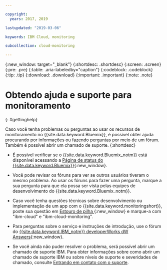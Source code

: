 ```yaml
---

copyright:
  years: 2017, 2019

lastupdated: "2019-03-06"

keywords: IBM Cloud, monitoring

subcollection: cloud-monitoring

---
```


{:new_window: target="_blank"}
{:shortdesc: .shortdesc}
{:screen: .screen}
{:pre: .pre}
{:table: .aria-labeledby="caption"}
{:codeblock: .codeblock}
{:tip: .tip}
{:download: .download}
{:important: .important}
{:note: .note}


# Obtendo ajuda e suporte para monitoramento
{: #gettinghelp}

Caso você tenha problemas ou perguntas ao usar os recursos de monitoramento no
{{site.data.keyword.Bluemix}}, é possível obter ajuda procurando por informações ou fazendo perguntas por
meio de um fórum. Também é possível abrir um chamado de
suporte.
{:shortdesc}

* É possível verificar se o {{site.data.keyword.Bluemix_notm}} está disponível acessando a
[Página de
status do {{site.data.keyword.Bluemix}}](https://developer.ibm.com/bluemix/support/#status){:new_window}.

* Você pode revisar os fóruns para ver se outros usuários tiveram o mesmo problema. Ao usar os fóruns para fazer uma pergunta, marque a sua pergunta para que ela possa ser vista pelas equipes de desenvolvimento do {{site.data.keyword.Bluemix_notm}}.
<!--Insert the appropriate Stack Overflow tag for your service for <service_keyword> in URL and text below:  -->
  * Caso você tenha questões técnicas sobre desenvolvimento ou implementação de um app com
o {{site.data.keyword.monitoringshort}}, poste sua questão em
[Estouro de pilha
](http://stackoverflow.com/search?q=ibm-cloud-monitoring+ibm-cloud){:new_window} e marque-a com "ibm-cloud" e "ibm-cloud-monitoring".
<!--Insert the appropriate dW Answers tag for your service for <service_keyword> in URL below:  -->
  * Para perguntas sobre o serviço e instruções de introdução, use o fórum do [{{site.data.keyword.IBM_notm}} developerWorks dW Answers](https://developer.ibm.com/answers/topics/ibm-cloud-monitoring/?smartspace=ibm-cloud){:new_window}.

* Se você ainda não puder resolver o problema, será possível abrir um chamado de suporte IBM. Para obter informações sobre como abrir um chamado de suporte IBM ou sobre níveis de suporte e severidades de chamado, consulte [Entrando em contato com o suporte](/docs/get-support?topic=get-support-getting-customer-support#getting-customer-support).

